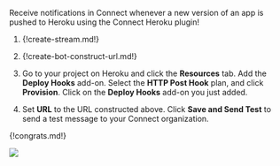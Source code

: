 Receive notifications in Connect whenever a new version of an app
is pushed to Heroku using the Connect Heroku plugin!

1. {!create-stream.md!}

1. {!create-bot-construct-url.md!}

1. Go to your project on Heroku
   and click the **Resources** tab. Add the **Deploy Hooks** add-on.
   Select the **HTTP Post Hook** plan, and click **Provision**. Click on
   the **Deploy Hooks** add-on you just added.

1. Set **URL** to the URL constructed above. Click **Save and Send Test**
   to send a test message to your Connect organization.

{!congrats.md!}

![](/static/images/integrations/heroku/001.png)
